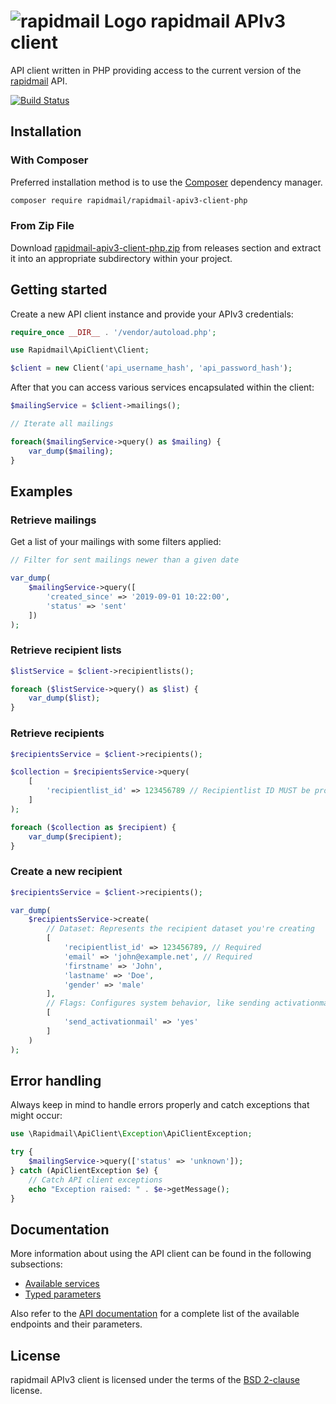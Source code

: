 # ![rapidmail Logo](https://avatars0.githubusercontent.com/u/25850436?v=3&s=50 "rapidmail Logo") rapidmail APIv3 client

API client written in PHP providing access to the current version of the [rapidmail](https://www.rapidmail.de) API.

[![Build Status](https://travis-ci.com/dendemann/rapidmail-apiv3-client-php.svg?token=xrnsUJcRpTAzkHzSSrXZ&branch=master)](https://travis-ci.com/dendemann/rapidmail-apiv3-client-php)

## Installation

### With Composer

Preferred installation method is to use the [Composer](https://getcomposer.org) dependency manager. 

```bash
composer require rapidmail/rapidmail-apiv3-client-php
```

### From Zip File 

Download [rapidmail-apiv3-client-php.zip](/rapidmail/rapidmail-apiv3-client-php/releases/latest/download/rapidmail-apiv3-client-php.zip) from releases section and extract it into an appropriate subdirectory within your project.  

## Getting started

Create a new API client instance and provide your APIv3 credentials:

```php
require_once __DIR__ . '/vendor/autoload.php';

use Rapidmail\ApiClient\Client;

$client = new Client('api_username_hash', 'api_password_hash');
```

After that you can access various services encapsulated within the client:

```php
$mailingService = $client->mailings();

// Iterate all mailings 

foreach($mailingService->query() as $mailing) {
    var_dump($mailing);
}
```

## Examples

### Retrieve mailings

Get a list of your mailings with some filters applied:

```php
// Filter for sent mailings newer than a given date 

var_dump(
    $mailingService->query([
        'created_since' => '2019-09-01 10:22:00',
        'status' => 'sent'
    ])
);
```

### Retrieve recipient lists

```php
$listService = $client->recipientlists();

foreach ($listService->query() as $list) {
    var_dump($list);
}
```

### Retrieve recipients
```php
$recipientsService = $client->recipients();

$collection = $recipientsService->query(
    [
        'recipientlist_id' => 123456789 // Recipientlist ID MUST be provided
    ]
);

foreach ($collection as $recipient) {
    var_dump($recipient);
}
```

### Create a new recipient
```php
$recipientsService = $client->recipients();

var_dump(
    $recipientsService->create(
        // Dataset: Represents the recipient dataset you're creating
        [
            'recipientlist_id' => 123456789, // Required
            'email' => 'john@example.net', // Required
            'firstname' => 'John',
            'lastname' => 'Doe',
            'gender' => 'male'
        ],
        // Flags: Configures system behavior, like sending activationmails
        [
            'send_activationmail' => 'yes'
        ]
    )
);
```

## Error handling 

Always keep in mind to handle errors properly and catch exceptions that might occur: 

```php
use \Rapidmail\ApiClient\Exception\ApiClientException;

try {
    $mailingService->query(['status' => 'unknown']);
} catch (ApiClientException $e) {
    // Catch API client exceptions
    echo "Exception raised: " . $e->getMessage();
}
```

## Documentation

More information about using the API client can be found in the following subsections: 

* [Available services](/docs/available-services.md)
* [Typed parameters](/docs/typed-parameters.md)


Also refer to the [API documentation](https://developer.rapidmail.wiki/documentation.html) for a complete list of the available endpoints and their parameters.

## License

rapidmail APIv3 client is licensed under the terms of the [BSD 2-clause](LICENSE) license.